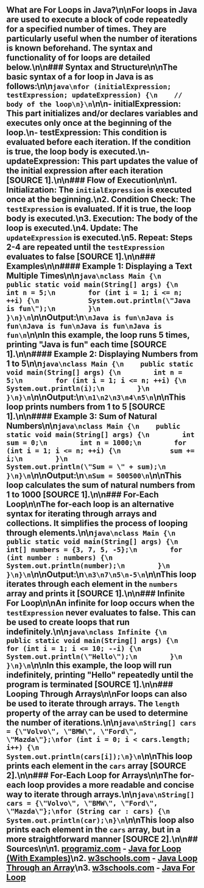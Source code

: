## What are For Loops in Java?\n\nFor loops in Java are used to execute a block of code repeatedly for a specified number of times. They are particularly useful when the number of iterations is known beforehand. The syntax and functionality of for loops are detailed below.\n\n### Syntax and Structure\n\nThe basic syntax of a for loop in Java is as follows:\n\n```java\nfor (initialExpression; testExpression; updateExpression) {\n    // body of the loop\n}\n```\n\n- **initialExpression**: This part initializes and/or declares variables and executes only once at the beginning of the loop.\n- **testExpression**: This condition is evaluated before each iteration. If the condition is true, the loop body is executed.\n- **updateExpression**: This part updates the value of the initial expression after each iteration [SOURCE 1].\n\n### Flow of Execution\n\n1. **Initialization**: The `initialExpression` is executed once at the beginning.\n2. **Condition Check**: The `testExpression` is evaluated. If it is true, the loop body is executed.\n3. **Execution**: The body of the loop is executed.\n4. **Update**: The `updateExpression` is executed.\n5. **Repeat**: Steps 2-4 are repeated until the `testExpression` evaluates to false [SOURCE 1].\n\n### Examples\n\n#### Example 1: Displaying a Text Multiple Times\n\n```java\nclass Main {\n    public static void main(String[] args) {\n        int n = 5;\n        for (int i = 1; i <= n; ++i) {\n            System.out.println(\"Java is fun\");\n        }\n    }\n}\n```\n\nOutput:\n```\nJava is fun\nJava is fun\nJava is fun\nJava is fun\nJava is fun\n```\n\nIn this example, the loop runs 5 times, printing \"Java is fun\" each time [SOURCE 1].\n\n#### Example 2: Displaying Numbers from 1 to 5\n\n```java\nclass Main {\n    public static void main(String[] args) {\n        int n = 5;\n        for (int i = 1; i <= n; ++i) {\n            System.out.println(i);\n        }\n    }\n}\n```\n\nOutput:\n```\n1\n2\n3\n4\n5\n```\n\nThis loop prints numbers from 1 to 5 [SOURCE 1].\n\n#### Example 3: Sum of Natural Numbers\n\n```java\nclass Main {\n    public static void main(String[] args) {\n        int sum = 0;\n        int n = 1000;\n        for (int i = 1; i <= n; ++i) {\n            sum += i;\n        }\n        System.out.println(\"Sum = \" + sum);\n    }\n}\n```\n\nOutput:\n```\nSum = 500500\n```\n\nThis loop calculates the sum of natural numbers from 1 to 1000 [SOURCE 1].\n\n### For-Each Loop\n\nThe for-each loop is an alternative syntax for iterating through arrays and collections. It simplifies the process of looping through elements.\n\n```java\nclass Main {\n    public static void main(String[] args) {\n        int[] numbers = {3, 7, 5, -5};\n        for (int number : numbers) {\n            System.out.println(number);\n        }\n    }\n}\n```\n\nOutput:\n```\n3\n7\n5\n-5\n```\n\nThis loop iterates through each element in the `numbers` array and prints it [SOURCE 1].\n\n### Infinite For Loop\n\nAn infinite for loop occurs when the `testExpression` never evaluates to false. This can be used to create loops that run indefinitely.\n\n```java\nclass Infinite {\n    public static void main(String[] args) {\n        for (int i = 1; i <= 10; --i) {\n            System.out.println(\"Hello\");\n        }\n    }\n}\n```\n\nIn this example, the loop will run indefinitely, printing \"Hello\" repeatedly until the program is terminated [SOURCE 1].\n\n### Looping Through Arrays\n\nFor loops can also be used to iterate through arrays. The `length` property of the array can be used to determine the number of iterations.\n\n```java\nString[] cars = {\"Volvo\", \"BMW\", \"Ford\", \"Mazda\"};\nfor (int i = 0; i < cars.length; i++) {\n    System.out.println(cars[i]);\n}\n```\n\nThis loop prints each element in the `cars` array [SOURCE 2].\n\n### For-Each Loop for Arrays\n\nThe for-each loop provides a more readable and concise way to iterate through arrays.\n\n```java\nString[] cars = {\"Volvo\", \"BMW\", \"Ford\", \"Mazda\"};\nfor (String car : cars) {\n    System.out.println(car);\n}\n```\n\nThis loop also prints each element in the `cars` array, but in a more straightforward manner [SOURCE 2].\n\n## Sources\n\n1. [programiz.com](https://www.programiz.com) - [Java for Loop (With Examples)](https://www.programiz.com/java-programming/for-loop)\n2. [w3schools.com](https://www.w3schools.com) - [Java Loop Through an Array](https://www.w3schools.com/java/java_arrays_loop.asp)\n3. [w3schools.com](https://www.w3schools.com) - [Java For Loop](https://www.w3schools.com/java/java_for_loop.asp)